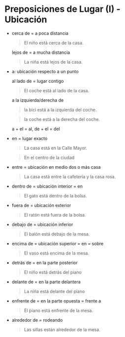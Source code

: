 # Preposiciones de Lugar (I) - Ubicación

- cerca de = a poca distancia

  > El niño está cerca de la casa.

  lejos de = a mucha distancia

  > La niña está lejos de la casa.

- a: ubicación respecto a un punto

  al lado de = lugar contigo

  > El coche está al lado de la casa.

  a la izquierda/derecha de

  > la bici está a la izquierda del coche.

  > la coche está a la derecha del coche.

  a + el = al, de + el = del

- en = lugar exacto

  > La casa está en la Calle Mayor.

  > En el centro de la ciudad

- entre = ubicación en medio dos o más casa

  > La casa está entre la cafetería y la casa rosa.

- dentro de = ubicación interior = en

  > El gato está dentro de la bolsa.

- fuera de = ubicación exterior

  > El ratón está fuera de la bolsa.

- debajo de = ubicación inferior

  > El balón está debajo de la mesa.

- encima de = ubicación superior = en = sobre

  > El vaso está encima de la mesa.

- detrás de = en la parte posterior

  > El niño está detrás del piano

- delante de = en la parte delantera

  > La niña está delante del piano

- enfrente de = en la parte opuesta = frente a

  > El piano está enfrente de la mesa.

- alrededor de = rodeando

  > Las sillas están alrededor de la mesa.
